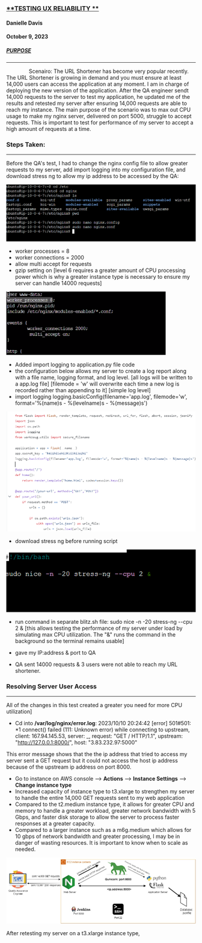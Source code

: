 ### <ins>**TESTING UX RELIABILITY **</ins>
#### **Danielle Davis**
#### **October 9, 2023**




##### <ins>**PURPOSE**</ins>
_________________________

&emsp;&emsp;&emsp;&emsp;   	Scenairo: The URL Shortener has become very popular recently. The URL Shortener is growing in demand and you must ensure at least 14,000 users can access the application at any moment. I am in charge of deploying the new version of the application. After the QA engineer sendt 14,000 requests to the server to test my application, he updated me of the results and retested my server after ensuring 14,000 requests are able to reach my instance. The main purpose of the scenario was to max out CPU usage to make my nginx server, delivered on port 5000, struggle to accept requests. This is important to test for performance of my server to accept a high amount of requests at a time.



### Steps Taken: 
___________________________

Before the QA's test, I had to change the nginx config file to allow greater requests to my server, add import logging into my configuration file, and download stress ng to allow my ip address to be accessed by the QA:

![nginx.conf](https://github.com/DANNYDEE93/Blitz2/blob/main/nginfile.png)

* worker processes = 8
* worker connections = 2000
* allow multi accept for requests
* gzip setting on [level 6 requires a greater amount of CPU processing power which is why a greater instance type is necessary to ensure my server can handle 14000 requests]

![gzipsettings](https://github.com/DANNYDEE93/Blitz2/blob/main/nginxfile1.png)

* Added import logging to application.py file code
* the configuration below allows my server to create a log report along with a file name, logging format, and log level.
[all logs will be written to a app.log file]
[filemode = 'w' will overwrite each time a new log is recorded rather than appending to it]
[simple log level]
* import logging
logging.basicConfig(filename='app.log', filemode='w', format='%(name)s - %(levelname)s - %(message)s')

![logging](https://github.com/DANNYDEE93/Blitz2/blob/main/importlogging.png)

* download stress ng before running script

![stressng](https://github.com/DANNYDEE93/Blitz2/blob/main/stresscommand.png)

* run command in separate blitz.sh file: sudo nice -n -20 stress-ng --cpu 2 & [this allows testing the performance of my server under load by simulating max CPU utilization. The "&" runs the command in the background so the terminal remains usable]
* gave my IP:address & port to QA

*  QA sent 14000 requests & 3 users were not able to reach my URL shortener.

### Resolving Server User Access 
______________________________________

All of the changes in this test created a greater you need for more CPU utilization]

*  Cd into **/var/log/nginx/error.log**:
2023/10/10 20:24:42 [error] 501#501: *1 connect() failed (111: Unknown error) while connecting to upstream, client: 167.94.145.53, server: _, request: "GET / HTTP/1.1", upstream: "http://127.0.0.1:8000/", host: "3.83.232.97:5000"

This error message shows that the the ip address that tried to access my server sent a GET request but it could not access the host ip address because of the upstream ip address on port 8000.

* Go to instance on AWS console --> **Actions** --> **Instance Settings** --> **Change instance type**
* Increased capacity of instance type to t3.xlarge to strengthen my server to handle the entire 14,000 GET requests sent to my web application
* 	Compared to the t2.medium instance type, it allows for greater CPU and memory to handle a greater workload, greater network bandwidth with 5 Gbps, and faster disk storage to allow the server to process faster responses at a greater capacity.
* 	Compared to a larger instance such as a m6g.medium which allows for 10 gbps of network bandwidth and greater processing, I may be in 	danger of wasting resources. It is important to know when to scale as needed.

![systemdiagram](https://github.com/DANNYDEE93/Blitz2/blob/main/blitz2.jpg)


After retesting my server on a t3.xlarge instance type,



